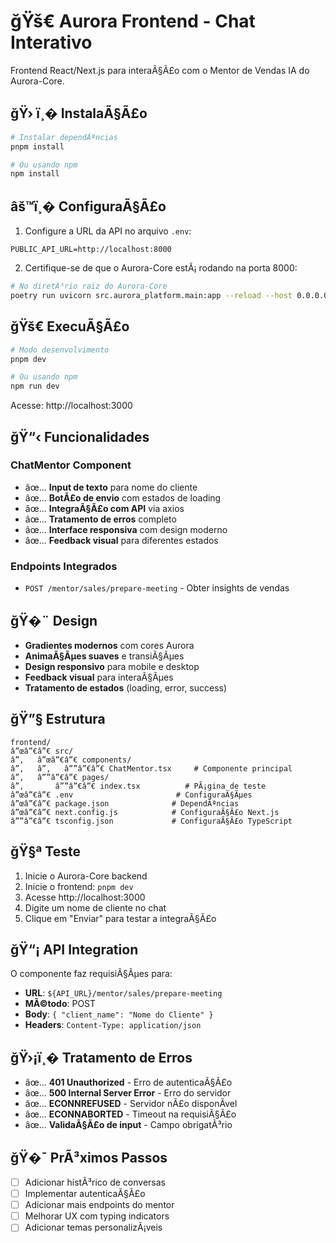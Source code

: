 # ğŸš€ Aurora Frontend - Chat Interativo

Frontend React/Next.js para interaÃ§Ã£o com o Mentor de Vendas IA do Aurora-Core.

## ğŸ› ï¸� InstalaÃ§Ã£o

```bash
# Instalar dependÃªncias
pnpm install

# Ou usando npm
npm install
```

## âš™ï¸� ConfiguraÃ§Ã£o

1. Configure a URL da API no arquivo `.env`:

```env
PUBLIC_API_URL=http://localhost:8000
```

2. Certifique-se de que o Aurora-Core estÃ¡ rodando na porta 8000:

```bash
# No diretÃ³rio raiz do Aurora-Core
poetry run uvicorn src.aurora_platform.main:app --reload --host 0.0.0.0 --port 8000
```

## ğŸš€ ExecuÃ§Ã£o

```bash
# Modo desenvolvimento
pnpm dev

# Ou usando npm
npm run dev
```

Acesse: http://localhost:3000

## ğŸ“‹ Funcionalidades

### ChatMentor Component

- âœ… **Input de texto** para nome do cliente
- âœ… **BotÃ£o de envio** com estados de loading
- âœ… **IntegraÃ§Ã£o com API** via axios
- âœ… **Tratamento de erros** completo
- âœ… **Interface responsiva** com design moderno
- âœ… **Feedback visual** para diferentes estados

### Endpoints Integrados

- `POST /mentor/sales/prepare-meeting` - Obter insights de vendas

## ğŸ�¨ Design

- **Gradientes modernos** com cores Aurora
- **AnimaÃ§Ãµes suaves** e transiÃ§Ãµes
- **Design responsivo** para mobile e desktop
- **Feedback visual** para interaÃ§Ãµes
- **Tratamento de estados** (loading, error, success)

## ğŸ”§ Estrutura

```
frontend/
â”œâ”€â”€ src/
â”‚   â”œâ”€â”€ components/
â”‚   â”‚   â””â”€â”€ ChatMentor.tsx     # Componente principal
â”‚   â””â”€â”€ pages/
â”‚       â””â”€â”€ index.tsx          # PÃ¡gina de teste
â”œâ”€â”€ .env                       # ConfiguraÃ§Ãµes
â”œâ”€â”€ package.json              # DependÃªncias
â”œâ”€â”€ next.config.js            # ConfiguraÃ§Ã£o Next.js
â””â”€â”€ tsconfig.json             # ConfiguraÃ§Ã£o TypeScript
```

## ğŸ§ª Teste

1. Inicie o Aurora-Core backend
2. Inicie o frontend: `pnpm dev`
3. Acesse http://localhost:3000
4. Digite um nome de cliente no chat
5. Clique em "Enviar" para testar a integraÃ§Ã£o

## ğŸ“¡ API Integration

O componente faz requisiÃ§Ãµes para:

- **URL**: `${API_URL}/mentor/sales/prepare-meeting`
- **MÃ©todo**: POST
- **Body**: `{ "client_name": "Nome do Cliente" }`
- **Headers**: `Content-Type: application/json`

## ğŸ›¡ï¸� Tratamento de Erros

- âœ… **401 Unauthorized** - Erro de autenticaÃ§Ã£o
- âœ… **500 Internal Server Error** - Erro do servidor
- âœ… **ECONNREFUSED** - Servidor nÃ£o disponÃ­vel
- âœ… **ECONNABORTED** - Timeout na requisiÃ§Ã£o
- âœ… **ValidaÃ§Ã£o de input** - Campo obrigatÃ³rio

## ğŸ�¯ PrÃ³ximos Passos

- [ ] Adicionar histÃ³rico de conversas
- [ ] Implementar autenticaÃ§Ã£o
- [ ] Adicionar mais endpoints do mentor
- [ ] Melhorar UX com typing indicators
- [ ] Adicionar temas personalizÃ¡veis
